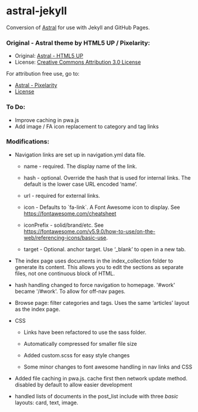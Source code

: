 astral-jekyll
=============

Conversion of [Astral](https://html5up.net/astral) for use with Jekyll and GitHub Pages.

### Original - Astral theme by HTML5 UP / Pixelarity:


* Original: [Astral - HTML5 UP](https://html5up.net/astral)
* License: [Creative Commons Attribution 3.0 License](https://html5up.net/license)

For attribution free use, go to:
* [Astral - Pixelarity](https://pixelarity.com/astral)
* [License](https://pixelarity.com/license)

### To Do:

- Improve caching in pwa.js
- Add image / FA icon replacement to category and tag links

### Modifications:

-   Navigation links are set up in navigation.yml data file.

    -   name - required. The display name of the link.

    -   hash - optional. Override the hash that is used for internal links. The
        default is the lower case URL encoded ‘name’.

    -   url - required for external links.

    -   icon - Defaults to \`fa-link\`. A Font Awesome icon to display. See
        https://fontawesome.com/cheatsheet

    -   iconPrefix - solid/brand/etc. See
        https://fontawesome.com/v5.9.0/how-to-use/on-the-web/referencing-icons/basic-use.

    -   target - Optional. anchor target. Use ‘_blank’ to open in a new tab.

-   The index page uses documents in the index_collection folder to generate its
    content. This allows you to edit the sections as separate files, not one
    continuous block of HTML.

-   hash handling changed to force navigation to homepage. '\#work' became
    '/\#work'. To allow for off-nav pages.

-   Browse page: filter categories and tags. Uses the same ‘articles’ layout as
    the index page.

-   CSS

    -   Links have been refactored to use the sass folder.

    -   Automatically compressed for smaller file size

    -   Added custom.scss for easy style changes

    -   Some minor changes to font awesome handling in nav links and CSS

-   Added file caching in pwa.js. cache first then network update method.
    disabled by default to allow easier development

-   handled lists of documents in the post_list include with three *basic*
    layouts: card, text, image.
